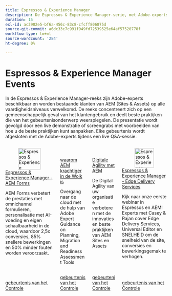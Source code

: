 ```yaml
---
title: Espressos & Experience Manager
description: De Espressos & Experience Manager-serie, met Adobe-experts, biedt klanten van AEM (Sites & Assets) inzicht in alle vaardigheidsniveaus in algemene gebruiksgevallen, best practices, live demonstraties en eindigt met een Q&A-sessie.
duration: 15
exl-id: ac3902e5-bf6a-456c-83c8-cfcff806875d
source-git-commit: a6dc33c7c991f949fd72539525e64af57520778f
workflow-type: tm+mt
source-wordcount: '284'
ht-degree: 0%

---
```


# Espressos &amp; Experience Manager Events

In de Espressos &amp; Experience Manager-reeks zijn Adobe-experts beschikbaar en worden bestaande klanten van AEM (Sites &amp; Assets) op alle vaardigheidsniveaus verwelkomd. De reeks concentreert zich op een gemeenschappelijk geval van het klantengebruik en deelt beste praktijken die van het gebeurtenisonderwerp weerspiegelen. De presentatie wordt gevolgd door een live demonstratie of screengrabs met voorbeelden van hoe u de beste praktijken kunt aanpakken. Elke gebeurtenis wordt afgesloten met de Adobe-experts tijdens een live Q&amp;A-sessie.

<!-- CARDS

{cta  = Watch event}

* 2025/aem-forms.md
* 2025/aem-in-the-cloud.md
* 2025/digital-agility.md
* 2025/edge-delivery-services.md
-->
<!-- START CARDS HTML - DO NOT MODIFY BY HAND -->
<div class="columns">
    <div class="column is-half-tablet is-half-desktop is-one-third-widescreen" aria-label="Espressos & Experience Manager - AEM Forms">
        <div class="card" style="height: 100%; display: flex; flex-direction: column; height: 100%;">
            <div class="card-image">
                <figure class="image x-is-16by9">
                    <a href="2025/aem-forms.md" title="Espressos &amp; Experience Manager - AEM Forms" target="_blank" rel="referrer">
                        <img class="is-bordered-r-small" src="https://video.tv.adobe.com/v/3451636/?format=jpeg&nocache=1749739198074" alt="Espressos &amp; Experience Manager - AEM Forms"
                             style="width: 100%; aspect-ratio: 16 / 9; object-fit: cover; overflow: hidden; display: block; margin: auto;">
                    </a>
                </figure>
            </div>
            <div class="card-content is-padded-small" style="display: flex; flex-direction: column; flex-grow: 1; justify-content: space-between;">
                <div class="top-card-content">
                    <p class="headline is-size-6 has-text-weight-bold">
                        <a href="2025/aem-forms.md" target="_blank" rel="referrer" title="Espressos &amp; Experience Manager - AEM Forms"> Espressos &amp; Experience Manager - AEM Forms </a>
                    </p>
                    <p class="is-size-6">AEM Forms verbetert de prestaties met omnichannel formulieren, personalisatie met AI-voeding en eigen schaalbaarheid in de cloud, waardoor 2,5x conversies, 85% snellere bewerkingen en 50% minder fouten worden veroorzaakt.</p>
                </div>
                <a href="2025/aem-forms.md" target="_blank" rel="referrer" class="spectrum-Button spectrum-Button--outline spectrum-Button--primary spectrum-Button--sizeM" style="align-self: flex-start; margin-top: 1rem;">
                    <span class="spectrum-Button-label has-no-wrap has-text-weight-bold"> gebeurtenis van het Controle </span>
                </a>
            </div>
        </div>
    </div>
    <div class="column is-half-tablet is-half-desktop is-one-third-widescreen" aria-label="Why AEM is More Powerful in the Cloud">
        <div class="card" style="height: 100%; display: flex; flex-direction: column; height: 100%;">
            <div class="card-image">
                <figure class="image x-is-16by9">
                    <a href="2025/aem-in-the-cloud.md" title="Waarom AEM krachtiger is in de cloud" target="_blank" rel="referrer">
                        <img class="is-bordered-r-small" src="https://video.tv.adobe.com/v/3443023/?format=jpeg&nocache=1749739198088" alt="Waarom AEM krachtiger is in de cloud"
                             style="width: 100%; aspect-ratio: 16 / 9; object-fit: cover; overflow: hidden; display: block; margin: auto;">
                    </a>
                </figure>
            </div>
            <div class="card-content is-padded-small" style="display: flex; flex-direction: column; flex-grow: 1; justify-content: space-between;">
                <div class="top-card-content">
                    <p class="headline is-size-6 has-text-weight-bold">
                        <a href="2025/aem-in-the-cloud.md" target="_blank" rel="referrer" title="Waarom AEM krachtiger is in de cloud"> waarom AEM krachtiger in de Wolk is </a>
                    </p>
                    <p class="is-size-6">Overgang naar de cloud met de hulp van Adobe Expert Guidance on Planning, Migration and Readiness Assessment Tools</p>
                </div>
                <a href="2025/aem-in-the-cloud.md" target="_blank" rel="referrer" class="spectrum-Button spectrum-Button--outline spectrum-Button--primary spectrum-Button--sizeM" style="align-self: flex-start; margin-top: 1rem;">
                    <span class="spectrum-Button-label has-no-wrap has-text-weight-bold"> gebeurtenis van het Controle </span>
                </a>
            </div>
        </div>
    </div>
    <div class="column is-half-tablet is-half-desktop is-one-third-widescreen" aria-label="Digital Agility with AEM">
        <div class="card" style="height: 100%; display: flex; flex-direction: column; height: 100%;">
            <div class="card-image">
                <figure class="image x-is-16by9">
                    <a href="2025/digital-agility.md" title="Digitale behendigheid met AEM" target="_blank" rel="referrer">
                        <img class="is-bordered-r-small" src="https://video.tv.adobe.com/v/3443026/?format=jpeg&nocache=1749739198101" alt="Digitale behendigheid met AEM"
                             style="width: 100%; aspect-ratio: 16 / 9; object-fit: cover; overflow: hidden; display: block; margin: auto;">
                    </a>
                </figure>
            </div>
            <div class="card-content is-padded-small" style="display: flex; flex-direction: column; flex-grow: 1; justify-content: space-between;">
                <div class="top-card-content">
                    <p class="headline is-size-6 has-text-weight-bold">
                        <a href="2025/digital-agility.md" target="_blank" rel="referrer" title="Digitale behendigheid met AEM"> Digitale Agility met AEM </a>
                    </p>
                    <p class="is-size-6">De Digital Agility van uw organisatie verbeteren met de innovaties en beste praktijken van AEM Sites en Assets</p>
                </div>
                <a href="2025/digital-agility.md" target="_blank" rel="referrer" class="spectrum-Button spectrum-Button--outline spectrum-Button--primary spectrum-Button--sizeM" style="align-self: flex-start; margin-top: 1rem;">
                    <span class="spectrum-Button-label has-no-wrap has-text-weight-bold"> gebeurtenis van het Controle </span>
                </a>
            </div>
        </div>
    </div>
    <div class="column is-half-tablet is-half-desktop is-one-third-widescreen" aria-label="Espressos & Experience Manager - Edge Delivery Services">
        <div class="card" style="height: 100%; display: flex; flex-direction: column; height: 100%;">
            <div class="card-image">
                <figure class="image x-is-16by9">
                    <a href="2025/edge-delivery-services.md" title="Espressos &amp; Experience Manager - Edge Delivery Services" target="_blank" rel="referrer">
                        <img class="is-bordered-r-small" src="https://video.tv.adobe.com/v/3459033/?format=jpeg&nocache=1749739198114" alt="Espressos &amp; Experience Manager - Edge Delivery Services"
                             style="width: 100%; aspect-ratio: 16 / 9; object-fit: cover; overflow: hidden; display: block; margin: auto;">
                    </a>
                </figure>
            </div>
            <div class="card-content is-padded-small" style="display: flex; flex-direction: column; flex-grow: 1; justify-content: space-between;">
                <div class="top-card-content">
                    <p class="headline is-size-6 has-text-weight-bold">
                        <a href="2025/edge-delivery-services.md" target="_blank" rel="referrer" title="Espressos &amp; Experience Manager - Edge Delivery Services"> Espressos &amp; Experience Manager - Edge Delivery Services </a>
                    </p>
                    <p class="is-size-6">Kijk naar onze eerste webinar in Espressos en AEM! Experts met Casey &amp; Rajan cover Edge Delivery Services, Universal Editor en SNELHEID om de snelheid van de site, conversies en bewerkingsgemak te verhogen.</p>
                </div>
                <a href="2025/edge-delivery-services.md" target="_blank" rel="referrer" class="spectrum-Button spectrum-Button--outline spectrum-Button--primary spectrum-Button--sizeM" style="align-self: flex-start; margin-top: 1rem;">
                    <span class="spectrum-Button-label has-no-wrap has-text-weight-bold"> gebeurtenis van het Controle </span>
                </a>
            </div>
        </div>
    </div>
</div>
<!-- END CARDS HTML - DO NOT MODIFY BY HAND -->
